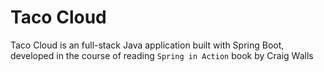 # Taco Cloud
Taco Cloud is an full-stack Java application built with Spring Boot, developed in the course of reading `Spring in Action`
book by Craig Walls